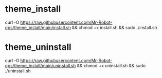 # theme_install

curl -O https://raw.githubusercontent.com/Mr-Robot-ops/theme_install/main/install.sh && chmod +x install.sh && sudo ./install.sh

# theme_uninstall

curl -O https://raw.githubusercontent.com/Mr-Robot-ops/theme_install/main/uninstall.sh && chmod +x uninstall.sh && sudo ./uninstall.sh
